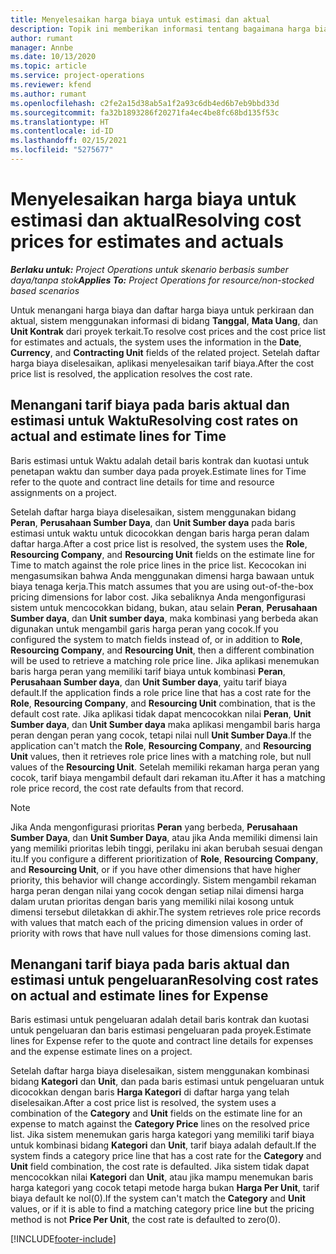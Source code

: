 ```yaml
---
title: Menyelesaikan harga biaya untuk estimasi dan aktual
description: Topik ini memberikan informasi tentang bagaimana harga biaya untuk estimasi dan aktual diselesaikan.
author: rumant
manager: Annbe
ms.date: 10/13/2020
ms.topic: article
ms.service: project-operations
ms.reviewer: kfend
ms.author: rumant
ms.openlocfilehash: c2fe2a15d38ab5a1f2a93c6db4ed6b7eb9bbd33d
ms.sourcegitcommit: fa32b1893286f20271fa4ec4be8fc68bd135f53c
ms.translationtype: HT
ms.contentlocale: id-ID
ms.lasthandoff: 02/15/2021
ms.locfileid: "5275677"
---
```

# <a name="resolving-cost-prices-for-estimates-and-actuals"></a><span data-ttu-id="49fa0-103">Menyelesaikan harga biaya untuk estimasi dan aktual</span><span class="sxs-lookup"><span data-stu-id="49fa0-103">Resolving cost prices for estimates and actuals</span></span>

<span data-ttu-id="49fa0-104">_**Berlaku untuk:** Project Operations untuk skenario berbasis sumber daya/tanpa stok_</span><span class="sxs-lookup"><span data-stu-id="49fa0-104">_**Applies To:** Project Operations for resource/non-stocked based scenarios_</span></span>

<span data-ttu-id="49fa0-105">Untuk menangani harga biaya dan daftar harga biaya untuk perkiraan dan aktual, sistem menggunakan informasi di bidang **Tanggal**, **Mata Uang**, dan **Unit Kontrak** dari proyek terkait.</span><span class="sxs-lookup"><span data-stu-id="49fa0-105">To resolve cost prices and the cost price list for estimates and actuals, the system uses the information in the **Date**, **Currency**, and **Contracting Unit** fields of the related project.</span></span> <span data-ttu-id="49fa0-106">Setelah daftar harga biaya diselesaikan, aplikasi menyelesaikan tarif biaya.</span><span class="sxs-lookup"><span data-stu-id="49fa0-106">After the cost price list is resolved, the application resolves the cost rate.</span></span>

## <a name="resolving-cost-rates-on-actual-and-estimate-lines-for-time"></a><span data-ttu-id="49fa0-107">Menangani tarif biaya pada baris aktual dan estimasi untuk Waktu</span><span class="sxs-lookup"><span data-stu-id="49fa0-107">Resolving cost rates on actual and estimate lines for Time</span></span>

<span data-ttu-id="49fa0-108">Baris estimasi untuk Waktu adalah detail baris kontrak dan kuotasi untuk penetapan waktu dan sumber daya pada proyek.</span><span class="sxs-lookup"><span data-stu-id="49fa0-108">Estimate lines for Time refer to the quote and contract line details for time and resource assignments on a project.</span></span>

<span data-ttu-id="49fa0-109">Setelah daftar harga biaya diselesaikan, sistem menggunakan bidang **Peran**, **Perusahaan Sumber Daya**, dan **Unit Sumber daya** pada baris estimasi untuk waktu untuk dicocokkan dengan baris harga peran dalam daftar harga.</span><span class="sxs-lookup"><span data-stu-id="49fa0-109">After a cost price list is resolved, the system uses the **Role**, **Resourcing Company**, and **Resourcing Unit** fields on the estimate line for Time to match against the role price lines in the price list.</span></span> <span data-ttu-id="49fa0-110">Kecocokan ini mengasumsikan bahwa Anda menggunakan dimensi harga bawaan untuk biaya tenaga kerja.</span><span class="sxs-lookup"><span data-stu-id="49fa0-110">This match assumes that you are using out-of-the-box pricing dimensions for labor cost.</span></span> <span data-ttu-id="49fa0-111">Jika sebaliknya Anda mengonfigurasi sistem untuk mencocokkan bidang, bukan, atau selain **Peran**, **Perusahaan Sumber daya**, dan **Unit sumber daya**, maka kombinasi yang berbeda akan digunakan untuk mengambil garis harga peran yang cocok.</span><span class="sxs-lookup"><span data-stu-id="49fa0-111">If you configured the system to match fields instead of, or in addition to **Role**, **Resourcing Company**, and **Resourcing Unit**, then a different combination will be used to retrieve a matching role price line.</span></span> <span data-ttu-id="49fa0-112">Jika aplikasi menemukan baris harga peran yang memiliki tarif biaya untuk kombinasi **Peran**, **Perusahaan Sumber daya**, dan **Unit Sumber daya**, yaitu tarif biaya default.</span><span class="sxs-lookup"><span data-stu-id="49fa0-112">If the application finds a role price line that has a cost rate for the **Role**, **Resourcing Company**, and **Resourcing Unit** combination, that is the default cost rate.</span></span> <span data-ttu-id="49fa0-113">Jika aplikasi tidak dapat mencocokkan nilai **Peran**, **Unit Sumber daya**, dan **Unit Sumber daya** maka aplikasi mengambil baris harga peran dengan peran yang cocok, tetapi nilai null **Unit Sumber Daya**.</span><span class="sxs-lookup"><span data-stu-id="49fa0-113">If the application can't match the **Role**, **Resourcing Company**, and **Resourcing Unit** values, then it retrieves role price lines with a matching role, but null values of the **Resourcing Unit**.</span></span> <span data-ttu-id="49fa0-114">Setelah memiliki rekaman harga peran yang cocok, tarif biaya mengambil default dari rekaman itu.</span><span class="sxs-lookup"><span data-stu-id="49fa0-114">After it has a matching role price record, the cost rate defaults from that record.</span></span> 

> [!NOTE]
> <span data-ttu-id="49fa0-115">Jika Anda mengonfigurasi prioritas **Peran** yang berbeda, **Perusahaan Sumber Daya**, dan **Unit Sumber Daya**, atau jika Anda memiliki dimensi lain yang memiliki prioritas lebih tinggi, perilaku ini akan berubah sesuai dengan itu.</span><span class="sxs-lookup"><span data-stu-id="49fa0-115">If you configure a different prioritization of **Role**, **Resourcing Company**, and **Resourcing Unit**, or if you have other dimensions that have higher priority, this behavior will change accordingly.</span></span> <span data-ttu-id="49fa0-116">Sistem mengambil rekaman harga peran dengan nilai yang cocok dengan setiap nilai dimensi harga dalam urutan prioritas dengan baris yang memiliki nilai kosong untuk dimensi tersebut diletakkan di akhir.</span><span class="sxs-lookup"><span data-stu-id="49fa0-116">The system retrieves role price records with values that match each of the pricing dimension values in order of priority with rows that have null values for those dimensions coming last.</span></span>

## <a name="resolving-cost-rates-on-actual-and-estimate-lines-for-expense"></a><span data-ttu-id="49fa0-117">Menangani tarif biaya pada baris aktual dan estimasi untuk pengeluaran</span><span class="sxs-lookup"><span data-stu-id="49fa0-117">Resolving cost rates on actual and estimate lines for Expense</span></span>

<span data-ttu-id="49fa0-118">Baris estimasi untuk pengeluaran adalah detail baris kontrak dan kuotasi untuk pengeluaran dan baris estimasi pengeluaran pada proyek.</span><span class="sxs-lookup"><span data-stu-id="49fa0-118">Estimate lines for Expense refer to the quote and contract line details for expenses and the expense estimate lines on a project.</span></span>

<span data-ttu-id="49fa0-119">Setelah daftar harga biaya diselesaikan, sistem menggunakan kombinasi bidang **Kategori** dan **Unit**, dan pada baris estimasi untuk pengeluaran untuk dicocokkan dengan baris **Harga Kategori** di daftar harga yang telah diselesaikan.</span><span class="sxs-lookup"><span data-stu-id="49fa0-119">After a cost price list is resolved, the system uses a combination of the **Category** and **Unit** fields on the estimate line for an expense to match against the **Category Price** lines on the resolved price list.</span></span> <span data-ttu-id="49fa0-120">Jika sistem menemukan garis harga kategori yang memiliki tarif biaya untuk kombinasi bidang **Kategori** dan **Unit**, tarif biaya adalah default.</span><span class="sxs-lookup"><span data-stu-id="49fa0-120">If the system finds a category price line that has a cost rate for the **Category** and **Unit** field combination, the cost rate is defaulted.</span></span> <span data-ttu-id="49fa0-121">Jika sistem tidak dapat mencocokkan nilai **Kategori** dan **Unit**, atau jika mampu menemukan baris harga kategori yang cocok tetapi metode harga bukan **Harga Per Unit**, tarif biaya default ke nol(0).</span><span class="sxs-lookup"><span data-stu-id="49fa0-121">If the system can't match the **Category** and **Unit** values, or if it is able to find a matching category price line but the pricing method is not **Price Per Unit**, the cost rate is defaulted to zero(0).</span></span>


[!INCLUDE[footer-include](../includes/footer-banner.md)]